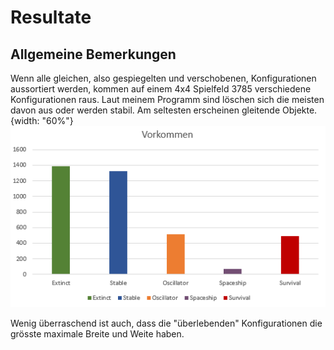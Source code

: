 # Resultate

## Allgemeine Bemerkungen
Wenn alle gleichen, also gespiegelten und verschobenen, Konfigurationen aussortiert werden, kommen auf einem 4x4 Spielfeld 3785 verschiedene Konfigurationen raus. Laut meinem Programm sind löschen sich die meisten davon aus oder werden stabil. Am seltesten erscheinen gleitende Objekte. 
{width: "60%"}
![Abb. 2: Endzustände](20221218165450.png) 

Wenig überraschend ist auch, dass die "überlebenden" Konfigurationen die grösste maximale Breite und Weite haben. 
